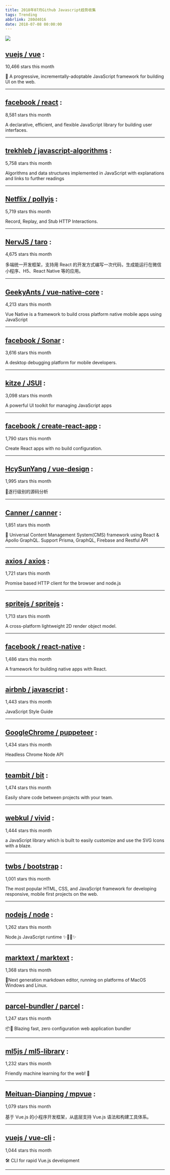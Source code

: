 ```yaml
---
title: 2018年07月Github Javascript趋势收集
tags: Trending
abbrlink: 280d4016
date: 2018-07-08 00:00:00
---
```

![](/images/github_31.png)
##   [vuejs / vue](https://github.com/vuejs/vue) : 
 
10,466 stars this month

🖖 A progressive, incrementally-adoptable JavaScript framework for building UI on the web. 

---
##   [facebook / react](https://github.com/facebook/react) : 
 
8,581 stars this month

A declarative, efficient, and flexible JavaScript library for building user interfaces. 

---
##   [trekhleb / javascript-algorithms](https://github.com/trekhleb/javascript-algorithms) : 
 
5,758 stars this month

Algorithms and data structures implemented in JavaScript with explanations and links to further readings 

---
##   [Netflix / pollyjs](https://github.com/Netflix/pollyjs) : 
 
5,719 stars this month

Record, Replay, and Stub HTTP Interactions. 

---
##   [NervJS / taro](https://github.com/NervJS/taro) : 
 
4,675 stars this month

多端统一开发框架，支持用 React 的开发方式编写一次代码，生成能运行在微信小程序、H5、React Native 等的应用。 

---
##   [GeekyAnts / vue-native-core](https://github.com/GeekyAnts/vue-native-core) : 
 
4,213 stars this month

Vue Native is a framework to build cross platform native mobile apps using JavaScript 

---
##   [facebook / Sonar](https://github.com/facebook/Sonar) : 
 
3,616 stars this month

A desktop debugging platform for mobile developers. 

---
##   [kitze / JSUI](https://github.com/kitze/JSUI) : 
 
3,098 stars this month

A powerful UI toolkit for managing JavaScript apps 

---
##   [facebook / create-react-app](https://github.com/facebook/create-react-app) : 
 
1,790 stars this month

Create React apps with no build configuration. 

---
##   [HcySunYang / vue-design](https://github.com/HcySunYang/vue-design) : 
 
1,995 stars this month

📖逐行级别的源码分析 

---
##   [Canner / canner](https://github.com/Canner/canner) : 
 
1,851 stars this month

📡 Universal Content Management System(CMS) framework using React & Apollo GraphQL. Support Prisma, GraphQL, Firebase and Restful API 

---
##   [axios / axios](https://github.com/axios/axios) : 
 
1,721 stars this month

Promise based HTTP client for the browser and node.js 

---
##   [spritejs / spritejs](https://github.com/spritejs/spritejs) : 
 
1,713 stars this month

A cross-platform lightweight 2D render object model. 

---
##   [facebook / react-native](https://github.com/facebook/react-native) : 
 
1,486 stars this month

A framework for building native apps with React. 

---
##   [airbnb / javascript](https://github.com/airbnb/javascript) : 
 
1,443 stars this month

JavaScript Style Guide 

---
##   [GoogleChrome / puppeteer](https://github.com/GoogleChrome/puppeteer) : 
 
1,434 stars this month

Headless Chrome Node API 

---
##   [teambit / bit](https://github.com/teambit/bit) : 
 
1,474 stars this month

Easily share code between projects with your team. 

---
##   [webkul / vivid](https://github.com/webkul/vivid) : 
 
1,444 stars this month

a JavaScript library which is built to easily customize and use the SVG Icons with a blaze. 

---
##   [twbs / bootstrap](https://github.com/twbs/bootstrap) : 
 
1,001 stars this month

The most popular HTML, CSS, and JavaScript framework for developing responsive, mobile first projects on the web. 

---
##   [nodejs / node](https://github.com/nodejs/node) : 
 
1,262 stars this month

Node.js JavaScript runtime ✨🐢🚀✨ 

---
##   [marktext / marktext](https://github.com/marktext/marktext) : 
 
1,368 stars this month

📝Next generation markdown editor, running on platforms of MacOS Windows and Linux. 

---
##   [parcel-bundler / parcel](https://github.com/parcel-bundler/parcel) : 
 
1,247 stars this month

📦🚀 Blazing fast, zero configuration web application bundler 

---
##   [ml5js / ml5-library](https://github.com/ml5js/ml5-library) : 
 
1,232 stars this month

Friendly machine learning for the web! 🤖 

---
##   [Meituan-Dianping / mpvue](https://github.com/Meituan-Dianping/mpvue) : 
 
1,079 stars this month

基于 Vue.js 的小程序开发框架，从底层支持 Vue.js 语法和构建工具体系。 

---
##   [vuejs / vue-cli](https://github.com/vuejs/vue-cli) : 
 
1,044 stars this month

🛠️ CLI for rapid Vue.js development 

---

